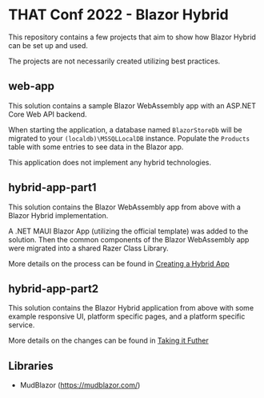 # THAT Conf 2022 - Blazor Hybrid

This repository contains a few projects that aim to show how Blazor Hybrid can be set up and used.

The projects are not necessarily created utilizing best practices.

## web-app

This solution contains a sample Blazor WebAssembly app with an ASP.NET Core Web API backend. 

When starting the application, a database named `BlazorStoreDb` will be migrated to your `(localdb)\MSSQLLocalDB` instance. Populate the `Products` table with some entries to see data in the Blazor app.

This application does not implement any hybrid technologies.

## hybrid-app-part1

This solution contains the Blazor WebAssembly app from above with a Blazor Hybrid implementation.

A .NET MAUI Blazor App (utilizing the official template) was added to the solution. Then the common components of the Blazor WebAssembly app were migrated into a shared Razer Class Library.

More details on the process can be found in [Creating a Hybrid App](./CREATING_A_HYBRID_APP.md)

## hybrid-app-part2

This solution contains the Blazor Hybrid application from above with some example responsive UI, platform specific pages, and a platform specific service.

More details on the changes can be found in [Taking it Futher](./TAKING_IT_FURTHER.md)

## Libraries

* MudBlazor (https://mudblazor.com/)

